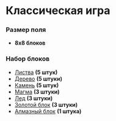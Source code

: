 # Классическая игра

### Размер поля

* **8x8 блоков**

### Набор блоков

* [Листва](../BLOCKS.md#листва) **(5 штук)**
* [Дерево](../BLOCKS.md#дерево) **(5 штуки)**
* [Камень](../BLOCKS.md/#камень) **(5 штук)**
* [Магма](../BLOCKS.md#магма) **(3 штуки)**
* [Лед](../BLOCKS.md#лед) **(3 штуки)**
* [Золотой блок](../BLOCKS.md#золотой-блок) **(3 штуки)**
* [Алмазный блок](../BLOCKS.md#алмазный-блок) **(1 штука)**